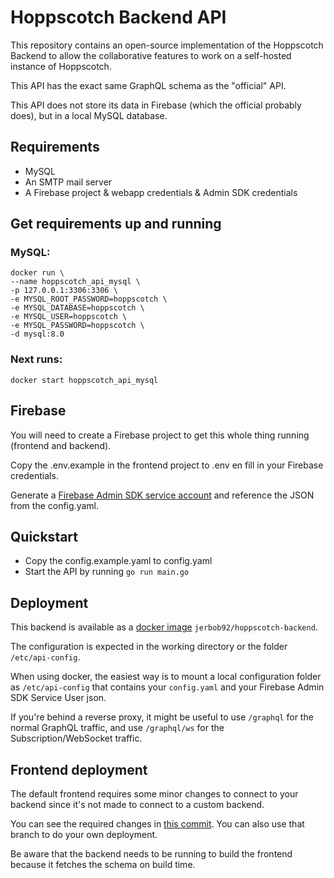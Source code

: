 # Hoppscotch Backend API

This repository contains an open-source implementation of the Hoppscotch Backend to allow the collaborative features to work on a self-hosted instance of Hoppscotch.

This API has the exact same GraphQL schema as the "official" API.

This API does not store its data in Firebase (which the official probably does), but in a local MySQL database.

## Requirements

- MySQL
- An SMTP mail server
- A Firebase project & webapp credentials & Admin SDK credentials

## Get requirements up and running

### MySQL:

```
docker run \
--name hoppscotch_api_mysql \
-p 127.0.0.1:3306:3306 \
-e MYSQL_ROOT_PASSWORD=hoppscotch \
-e MYSQL_DATABASE=hoppscotch \
-e MYSQL_USER=hoppscotch \
-e MYSQL_PASSWORD=hoppscotch \
-d mysql:8.0
```

### Next runs:
```
docker start hoppscotch_api_mysql
```

## Firebase

You will need to create a Firebase project to get this whole thing running (frontend and backend).

Copy the .env.example in the frontend project to .env en fill in your Firebase credentials.

Generate a [Firebase Admin SDK service account](https://console.firebase.google.com/project/_/settings/serviceaccounts/adminsdk) and reference the JSON from the config.yaml.

## Quickstart

- Copy the config.example.yaml to config.yaml
- Start the API by running `go run main.go`

## Deployment

This backend is available as a [docker image](https://hub.docker.com/r/jerbob92/hoppscotch-backend) `jerbob92/hoppscotch-backend`.

The configuration is expected in the working directory or the folder `/etc/api-config`.

When using docker, the easiest way is to mount a local configuration folder as `/etc/api-config` that contains your `config.yaml` and your Firebase Admin SDK Service User json.

If you're behind a reverse proxy, it might be useful to use `/graphql` for the normal GraphQL traffic, and use `/graphql/ws` for the Subscription/WebSocket traffic.

## Frontend deployment

The default frontend requires some minor changes to connect to your backend since it's not made to connect to a custom backend.

You can see the required changes in [this commit](https://github.com/jerbob92/hoppscotch/commit/2c98d6f8471691156c99a4a3bdd37ab95286fb21). You can also use that branch to do your own deployment.

Be aware that the backend needs to be running to build the frontend because it fetches the schema on build time.

